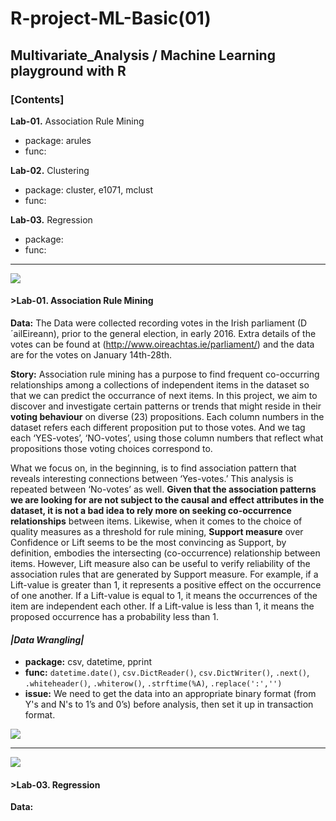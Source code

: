 # R-project-ML-Basic(01)

## Multivariate_Analysis / Machine Learning playground with R

### [Contents] 

__Lab-01.__ Association Rule Mining 
  - package: arules 
  - func:

__Lab-02.__ Clustering 
  - package: cluster, e1071, mclust 
  - func:

__Lab-03.__ Regression 
  - package: 
  - func:

----------------------------------------------------------------------

<img src="https://user-images.githubusercontent.com/31917400/32491154-907d38fa-c3ad-11e7-95a2-7a5ce5588d81.jpg" />

#### >Lab-01. Association Rule Mining

__Data:__ The Data were collected recording votes in the Irish parliament (D´ailEireann), prior to the general election, in early 2016. Extra details of the votes can be found at (http://www.oireachtas.ie/parliament/) and the data are for the votes on January 14th-28th.

__Story:__ Association rule mining has a purpose to find frequent co-occurring relationships among a collections of independent items in the dataset so that we can predict the occurrance of next items. In this project, we aim to discover and investigate certain patterns or trends that might reside in their **voting behaviour** on diverse (23) propositions. Each column numbers in the dataset refers each different proposition put to those votes. And we tag each ‘YES-votes’, ‘NO-votes’, using those column numbers that reflect what propositions those voting choices correspond to. 

What we focus on, in the beginning, is to find association pattern that reveals interesting connections between ‘Yes-votes.’ This analysis is repeated between ‘No-votes’ as well. **Given that the association patterns we are looking for are not subject to the causal and effect attributes in the dataset, it is not a bad idea to rely more on seeking co-occurrence relationships** between items. Likewise, when it comes to the choice of quality measures as a threshold for rule mining, **Support measure** over Confidence or Lift seems to be the most convincing as Support, by definition, embodies the intersecting (co-occurrence) relationship between items. However, Lift measure also can be useful to verify reliability of the association rules that are generated by Support measure. For example, if a Lift-value is greater than 1, it represents a positive effect on the occurrence of one another. If a Lift-value is equal to 1, it means the occurrences of the item are independent each other. If a Lift-value is less than 1, it means the proposed occurrence has a probability less than 1.  


#### *|Data Wrangling|*
- __package:__ csv, datetime, pprint
- __func:__ `datetime.date()`, `csv.DictReader()`, `csv.DictWriter()`, `.next()`, `.whiteheader()`, `.whiterow()`, `.strftime(%A)`, `.replace(':','')`
- __issue:__ We need to get the data into an appropriate binary format (from Y's and N's to 1’s and 0’s) before analysis, then set it up in transaction format.

<img src="https://user-images.githubusercontent.com/31917400/32518404-5a73d148-c401-11e7-909f-0817c2f1cfde.jpg" />



-------------------------------------------------------------------------------

<img src="https://user-images.githubusercontent.com/31917400/32504026-b28a518e-c3d6-11e7-93b6-9c8ad96a3d8a.jpg" />

#### >Lab-03. Regression

__Data:__ 




